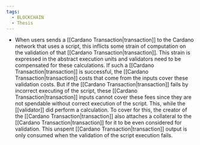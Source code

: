 ```yaml
---
tags:
  - BLOCKCHAIN
  - Thesis
---
```

* When users sends a [[Cardano Transaction|transaction]] to the Cardano network that uses a script, this inflicts some strain of computation on the validation of that [[Cardano Transaction|transaction]]. This strain is expressed in the abstract execution units and validators need to be compensated for these calculations. If such a [[Cardano Transaction|transaction]] is successful, the [[Cardano Transaction|transaction]] costs that come from the inputs cover these validation costs. But if the [[Cardano Transaction|transaction]] fails by incorrect executing of the script, these [[Cardano Transaction|transaction]] inputs cannot cover these fees since they are not spendable without correct  execution of the script. This, while the [[validator]] did perform a calculation. To cover for this, the creator of the [[Cardano Transaction|transaction]] also attaches a collateral to the [[Cardano Transaction|transaction]] for it to be even considered for validation. This unspent [[Cardano Transaction|transaction]] output is only consumed when the validation of the script execution fails.